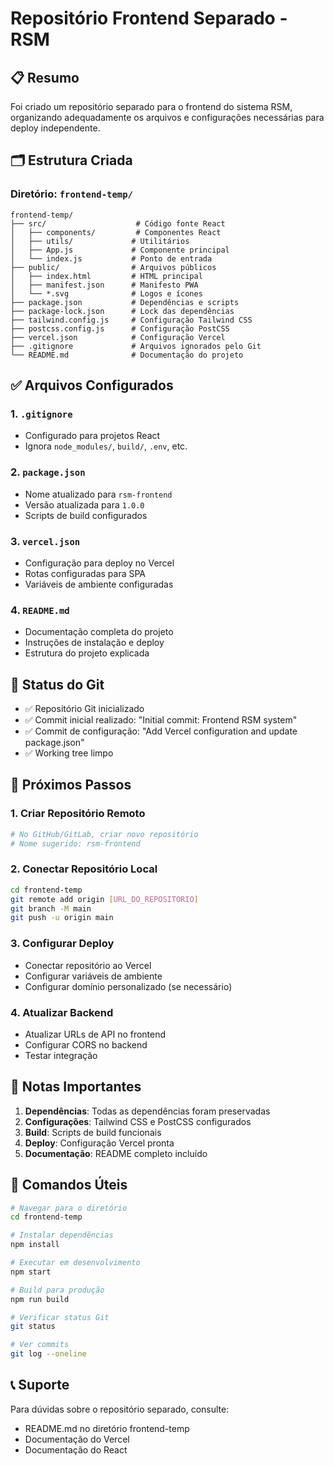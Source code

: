 # Repositório Frontend Separado - RSM

## 📋 Resumo

Foi criado um repositório separado para o frontend do sistema RSM, organizando adequadamente os arquivos e configurações necessárias para deploy independente.

## 🗂️ Estrutura Criada

### Diretório: `frontend-temp/`

```
frontend-temp/
├── src/                    # Código fonte React
│   ├── components/         # Componentes React
│   ├── utils/             # Utilitários
│   ├── App.js             # Componente principal
│   └── index.js           # Ponto de entrada
├── public/                # Arquivos públicos
│   ├── index.html         # HTML principal
│   ├── manifest.json      # Manifesto PWA
│   └── *.svg              # Logos e ícones
├── package.json           # Dependências e scripts
├── package-lock.json      # Lock das dependências
├── tailwind.config.js     # Configuração Tailwind CSS
├── postcss.config.js      # Configuração PostCSS
├── vercel.json            # Configuração Vercel
├── .gitignore             # Arquivos ignorados pelo Git
└── README.md              # Documentação do projeto
```

## ✅ Arquivos Configurados

### 1. `.gitignore`
- Configurado para projetos React
- Ignora `node_modules/`, `build/`, `.env`, etc.

### 2. `package.json`
- Nome atualizado para `rsm-frontend`
- Versão atualizada para `1.0.0`
- Scripts de build configurados

### 3. `vercel.json`
- Configuração para deploy no Vercel
- Rotas configuradas para SPA
- Variáveis de ambiente configuradas

### 4. `README.md`
- Documentação completa do projeto
- Instruções de instalação e deploy
- Estrutura do projeto explicada

## 🔄 Status do Git

- ✅ Repositório Git inicializado
- ✅ Commit inicial realizado: "Initial commit: Frontend RSM system"
- ✅ Commit de configuração: "Add Vercel configuration and update package.json"
- ✅ Working tree limpo

## 🚀 Próximos Passos

### 1. Criar Repositório Remoto
```bash
# No GitHub/GitLab, criar novo repositório
# Nome sugerido: rsm-frontend
```

### 2. Conectar Repositório Local
```bash
cd frontend-temp
git remote add origin [URL_DO_REPOSITORIO]
git branch -M main
git push -u origin main
```

### 3. Configurar Deploy
- Conectar repositório ao Vercel
- Configurar variáveis de ambiente
- Configurar domínio personalizado (se necessário)

### 4. Atualizar Backend
- Atualizar URLs de API no frontend
- Configurar CORS no backend
- Testar integração

## 📝 Notas Importantes

1. **Dependências**: Todas as dependências foram preservadas
2. **Configurações**: Tailwind CSS e PostCSS configurados
3. **Build**: Scripts de build funcionais
4. **Deploy**: Configuração Vercel pronta
5. **Documentação**: README completo incluído

## 🔧 Comandos Úteis

```bash
# Navegar para o diretório
cd frontend-temp

# Instalar dependências
npm install

# Executar em desenvolvimento
npm start

# Build para produção
npm run build

# Verificar status Git
git status

# Ver commits
git log --oneline
```

## 📞 Suporte

Para dúvidas sobre o repositório separado, consulte:
- README.md no diretório frontend-temp
- Documentação do Vercel
- Documentação do React 